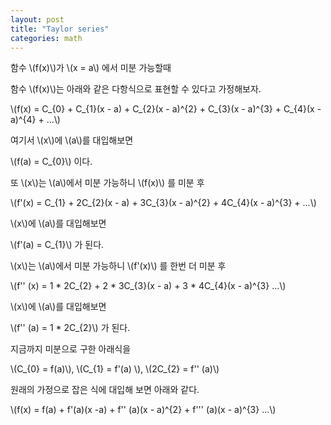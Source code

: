 ```yaml
---
layout: post
title: "Taylor series"
categories: math
---
```


<!-- begin_excerpt -->

함수 \\(f(x)\\)가 \\(x = a\\) 에서 미분 가능할때

함수 \\(f(x)\\)는 아래와 같은 다항식으로 표현할 수 있다고 가정해보자.

\\(f(x) = C_{0} + C_{1}(x - a) + C_{2}(x - a)^{2} + C_{3}(x - a)^{3} + C_{4}(x - a)^{4} + ...\\)

<!-- end_excerpt -->

여기서 \\(x\\)에 \\(a\\)를 대입해보면 

\\(f(a) = C_{0}\\) 이다.

또 \\(x\\)는 \\(a\\)에서 미분 가능하니 \\(f(x)\\) 를 미분 후

\\(f'(x) = C_{1} + 2C_{2}(x - a) + 3C_{3}(x - a)^{2} + 4C_{4}(x - a)^{3} + ...\\)

\\(x\\)에 \\(a\\)를 대입해보면 

\\(f'(a) = C_{1}\\) 가 된다.

\\(x\\)는 \\(a\\)에서 미분 가능하니 \\(f'(x)\\) 를 한번 더 미분 후

\\(f'' (x) = 1 * 2C_{2} + 2 * 3C_{3}(x - a) + 3 * 4C_{4}(x - a)^{3} ...\\)

\\(x\\)에 \\(a\\)를 대입해보면 

\\(f'' (a) = 1 * 2C_{2}\\) 가 된다.

지금까지 미분으로 구한 아래식을

\\(C_{0} = f(a)\\), \\(C_{1} = f'(a) \\), \\(2C_{2} = f'' (a)\\)

원래의 가정으로 잡은 식에 대입해 보면 아래와 같다.

\\(f(x) = f(a) + f'(a)(x -a) + f'' (a)(x - a)^{2} + f''' (a)(x - a)^{3} ...\\)



















